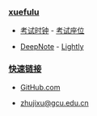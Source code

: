 ### **[xuefulu](http://xuefulu.com/)**

+ [考试时钟](http://508cst.gcu.edu.cn/clock/) - [考试座位](http://508cst.gcu.edu.cn/seat/)

+ [DeepNote](https://deepnote.com/sign-in) - [Lightly](https://lightly.teamcode.com/login)

### **[快速链接](http://xuefulu.com/)**
+ [GitHub.com](https://github.com/login)

+ <zhujixu@gcu.edu.cn>
